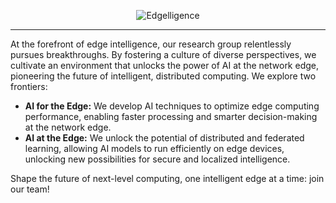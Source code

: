<p align="center"><img style="max-width:100%;" src="logo" alt="Edgelligence"/></p>

---
At the forefront of edge intelligence, our research group relentlessly pursues breakthroughs. By fostering a culture of diverse perspectives, we cultivate an environment that unlocks the power of AI at the network edge, pioneering the future of intelligent, distributed computing. We explore two frontiers:
- **AI for the Edge:** We develop AI techniques to optimize edge computing performance, enabling faster processing and smarter decision-making at the network edge.
- **AI at the Edge:** We unlock the potential of distributed and federated learning, allowing AI models to run efficiently on edge devices, unlocking new possibilities for secure and localized intelligence.

Shape the future of next-level computing, one intelligent edge at a time: join our team!

<!--

## Hi there 👋

**Here are some ideas to get you started:**

🙋‍♀️ A short introduction - what is your organization all about?
🌈 Contribution guidelines - how can the community get involved?
👩‍💻 Useful resources - where can the community find your docs? Is there anything else the community should know?
🍿 Fun facts - what does your team eat for breakfast?
🧙 Remember, you can do mighty things with the power of [Markdown](https://docs.github.com/github/writing-on-github/getting-started-with-writing-and-formatting-on-github/basic-writing-and-formatting-syntax)
-->
